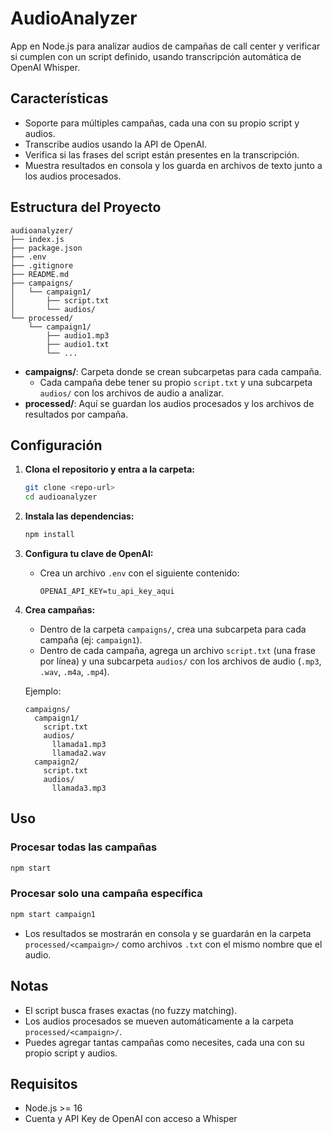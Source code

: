 # AudioAnalyzer

App en Node.js para analizar audios de campañas de call center y verificar si cumplen con un script definido, usando transcripción automática de OpenAI Whisper.

## Características
- Soporte para múltiples campañas, cada una con su propio script y audios.
- Transcribe audios usando la API de OpenAI.
- Verifica si las frases del script están presentes en la transcripción.
- Muestra resultados en consola y los guarda en archivos de texto junto a los audios procesados.

## Estructura del Proyecto

```
audioanalyzer/
├── index.js
├── package.json
├── .env
├── .gitignore
├── README.md
├── campaigns/
│   └── campaign1/
│       ├── script.txt
│       └── audios/
└── processed/
    └── campaign1/
        ├── audio1.mp3
        ├── audio1.txt
        └── ...
```

- **campaigns/**: Carpeta donde se crean subcarpetas para cada campaña.
  - Cada campaña debe tener su propio `script.txt` y una subcarpeta `audios/` con los archivos de audio a analizar.
- **processed/**: Aquí se guardan los audios procesados y los archivos de resultados por campaña.

## Configuración

1. **Clona el repositorio y entra a la carpeta:**
   ```bash
   git clone <repo-url>
   cd audioanalyzer
   ```

2. **Instala las dependencias:**
   ```bash
   npm install
   ```

3. **Configura tu clave de OpenAI:**
   - Crea un archivo `.env` con el siguiente contenido:
     ```
     OPENAI_API_KEY=tu_api_key_aqui
     ```

4. **Crea campañas:**
   - Dentro de la carpeta `campaigns/`, crea una subcarpeta para cada campaña (ej: `campaign1`).
   - Dentro de cada campaña, agrega un archivo `script.txt` (una frase por línea) y una subcarpeta `audios/` con los archivos de audio (`.mp3`, `.wav`, `.m4a`, `.mp4`).

   Ejemplo:
   ```
   campaigns/
     campaign1/
       script.txt
       audios/
         llamada1.mp3
         llamada2.wav
     campaign2/
       script.txt
       audios/
         llamada3.mp3
   ```

## Uso

### Procesar todas las campañas
```bash
npm start
```

### Procesar solo una campaña específica
```bash
npm start campaign1
```

- Los resultados se mostrarán en consola y se guardarán en la carpeta `processed/<campaign>/` como archivos `.txt` con el mismo nombre que el audio.

## Notas
- El script busca frases exactas (no fuzzy matching).
- Los audios procesados se mueven automáticamente a la carpeta `processed/<campaign>/`.
- Puedes agregar tantas campañas como necesites, cada una con su propio script y audios.

## Requisitos
- Node.js >= 16
- Cuenta y API Key de OpenAI con acceso a Whisper